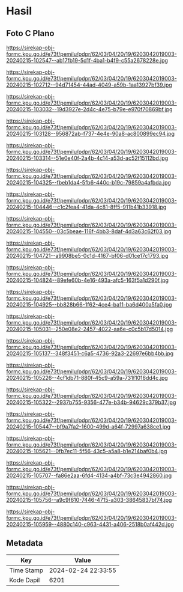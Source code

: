# Hasil

## Foto C Plano

https://sirekap-obj-formc.kpu.go.id/e73f/pemilu/pdpr/62/03/04/20/19/6203042019003-20240215-102547--ab17fb19-5d1f-4ba1-b4f9-c55a2678228e.jpg

https://sirekap-obj-formc.kpu.go.id/e73f/pemilu/pdpr/62/03/04/20/19/6203042019003-20240215-102712--94d71454-44ad-4049-a59b-1aa13927bf39.jpg

https://sirekap-obj-formc.kpu.go.id/e73f/pemilu/pdpr/62/03/04/20/19/6203042019003-20240215-103032--19d3927e-2d4c-4e75-b79e-e970f70869bf.jpg

https://sirekap-obj-formc.kpu.go.id/e73f/pemilu/pdpr/62/03/04/20/19/6203042019003-20240215-103128--956872ab-f737-4e4e-90a8-ac800899ec94.jpg

https://sirekap-obj-formc.kpu.go.id/e73f/pemilu/pdpr/62/03/04/20/19/6203042019003-20240215-103314--51e0e40f-2a4b-4c14-a53d-ac52f15112bd.jpg

https://sirekap-obj-formc.kpu.go.id/e73f/pemilu/pdpr/62/03/04/20/19/6203042019003-20240215-104325--fbeb1da4-5fb6-440c-b19c-79859a4afbda.jpg

https://sirekap-obj-formc.kpu.go.id/e73f/pemilu/pdpr/62/03/04/20/19/6203042019003-20240215-104446--c1c2fea4-41da-4c81-8ff5-911b41b33918.jpg

https://sirekap-obj-formc.kpu.go.id/e73f/pemilu/pdpr/62/03/04/20/19/6203042019003-20240215-104550--03c5beae-116f-4bb3-8daf-4d3a63c62f03.jpg

https://sirekap-obj-formc.kpu.go.id/e73f/pemilu/pdpr/62/03/04/20/19/6203042019003-20240215-104721--a9908be5-0c1d-4167-bf06-d01ce17c1793.jpg

https://sirekap-obj-formc.kpu.go.id/e73f/pemilu/pdpr/62/03/04/20/19/6203042019003-20240215-104824--89efe60b-4e16-493a-afc5-163f5a1d290f.jpg

https://sirekap-obj-formc.kpu.go.id/e73f/pemilu/pdpr/62/03/04/20/19/6203042019003-20240215-104925--bb828b66-1f62-4ce4-ba11-ba6d400a5fa0.jpg

https://sirekap-obj-formc.kpu.go.id/e73f/pemilu/pdpr/62/03/04/20/19/6203042019003-20240215-105031--250e08e2-2457-4022-aa6e-c0c5b17d5014.jpg

https://sirekap-obj-formc.kpu.go.id/e73f/pemilu/pdpr/62/03/04/20/19/6203042019003-20240215-105137--348f3451-c6a5-4736-92a3-22697e6bb4bb.jpg

https://sirekap-obj-formc.kpu.go.id/e73f/pemilu/pdpr/62/03/04/20/19/6203042019003-20240215-105226--4cf1db71-880f-45c9-a59a-731f1016dd4c.jpg

https://sirekap-obj-formc.kpu.go.id/e73f/pemilu/pdpr/62/03/04/20/19/6203042019003-20240215-105322--2937b755-9356-477e-b34b-94629c379b37.jpg

https://sirekap-obj-formc.kpu.go.id/e73f/pemilu/pdpr/62/03/04/20/19/6203042019003-20240215-105447--bf9a7fa2-1600-499d-a64f-72997a638ce1.jpg

https://sirekap-obj-formc.kpu.go.id/e73f/pemilu/pdpr/62/03/04/20/19/6203042019003-20240215-105621--0fb7ec11-5f56-43c5-a5a8-b1e214baf0b4.jpg

https://sirekap-obj-formc.kpu.go.id/e73f/pemilu/pdpr/62/03/04/20/19/6203042019003-20240215-105707--fa86e2aa-6fd4-4134-a4bf-73c3e4942860.jpg

https://sirekap-obj-formc.kpu.go.id/e73f/pemilu/pdpr/62/03/04/20/19/6203042019003-20240215-105756--a9c9f610-7446-4715-a303-38645837bf74.jpg

https://sirekap-obj-formc.kpu.go.id/e73f/pemilu/pdpr/62/03/04/20/19/6203042019003-20240215-105959--4880c140-c963-4431-a406-2518b0af442d.jpg


## Metadata

| Key        | Value               |
| ---------- | ------------------- |
| Time Stamp | 2024-02-24 22:33:55 |
| Kode Dapil | 6201                |




